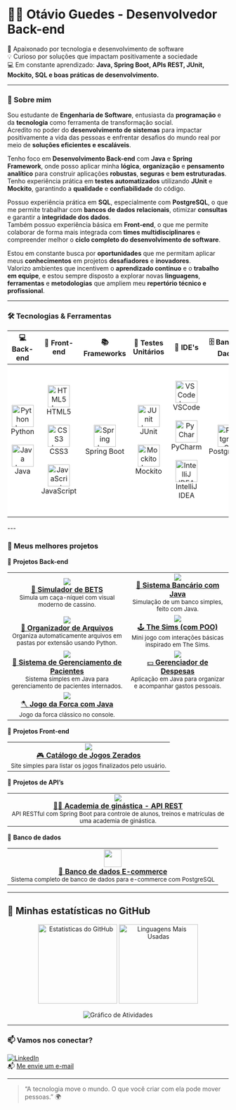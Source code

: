 # 👨‍💻 Otávio Guedes - Desenvolvedor Back-end

🚀 Apaixonado por tecnologia e desenvolvimento de software  
💡 Curioso por soluções que impactam positivamente a sociedade  
💻 Em constante aprendizado: **Java, Spring Boot, APIs REST, JUnit, Mockito, SQL e boas práticas de desenvolvimento.**

---

### 🧠 Sobre mim

Sou estudante de **Engenharia de Software**, entusiasta da **programação** e da **tecnologia** como ferramenta de transformação social.  
Acredito no poder do **desenvolvimento de sistemas** para impactar positivamente a vida das pessoas e enfrentar desafios do mundo real por meio de **soluções eficientes e escaláveis**.

Tenho foco em **Desenvolvimento Back-end** com **Java** e **Spring Framework**, onde posso aplicar minha **lógica**, **organização** e **pensamento analítico** para construir aplicações **robustas**, **seguras** e **bem estruturadas**.  
Tenho experiência prática em **testes automatizados** utilizando **JUnit** e **Mockito**, garantindo a **qualidade** e **confiabilidade** do código.

Possuo experiência prática em **SQL**, especialmente com **PostgreSQL**, o que me permite trabalhar com **bancos de dados relacionais**, otimizar **consultas** e garantir a **integridade dos dados**.  
Também possuo experiência básica em **Front-end**, o que me permite colaborar de forma mais integrada com **times multidisciplinares** e compreender melhor o **ciclo completo do desenvolvimento de software**.

Estou em constante busca por **oportunidades** que me permitam aplicar meus **conhecimentos** em projetos **desafiadores** e **inovadores**.  
Valorizo ambientes que incentivem o **aprendizado contínuo** e o **trabalho em equipe**, e estou sempre disposto a explorar novas **linguagens**, **ferramentas** e **metodologias** que ampliem meu **repertório técnico e profissional**.

---

### 🛠️ Tecnologias & Ferramentas

<div align="center">

<table style="background-color: white; border-collapse: collapse; width: 100%;">
  <thead>
    <tr>
      <th width="12%">💻 Back-end</th>
      <th width="12%">🎨 Front-end</th>
      <th width="12%">📚 Frameworks</th>
      <th width="12%">🧪 Testes Unitários</th>
      <th width="12%">🧰 IDE's</th>
      <th width="12%">🗄️ Banco de Dados</th>
      <th width="12%">🧪 Outras Tecnologias</th>
      <th width="12%">⚙️ Build Tools</th>
    </tr>
  </thead>
  <tbody>
    <tr>
      <td align="center" width="12%">
        <img src="https://cdn.jsdelivr.net/gh/devicons/devicon/icons/python/python-original.svg" width="50" height="50" alt="Python logo" /><br>Python
        <br><br>
        <img src="https://cdn.jsdelivr.net/gh/devicons/devicon/icons/java/java-original.svg" width="50" height="50" alt="Java logo" /><br>Java
      </td>
      <td align="center" width="12%">
        <img src="https://cdn.jsdelivr.net/gh/devicons/devicon/icons/html5/html5-original.svg" width="50" height="50" alt="HTML5 logo" /><br>HTML5
        <br><br>
        <img src="https://cdn.jsdelivr.net/gh/devicons/devicon/icons/css3/css3-original.svg" width="50" height="50" alt="CSS3 logo" /><br>CSS3
        <br><br>
        <img src="https://cdn.jsdelivr.net/gh/devicons/devicon/icons/javascript/javascript-original.svg" width="50" height="50" alt="JavaScript logo" /><br>JavaScript
      </td>
      <td align="center" width="12%">
        <img src="https://cdn.jsdelivr.net/gh/devicons/devicon/icons/spring/spring-original.svg" width="50" height="50" alt="Spring logo" /><br>Spring Boot
      </td>
      <td align="center" width="12%">
        <img src="https://cdn.jsdelivr.net/gh/devicons/devicon/icons/java/java-original.svg" width="50" height="50" alt="JUnit logo" /><br>JUnit
        <br><br>
        <img src="https://cdn.jsdelivr.net/gh/devicons/devicon/icons/java/java-original.svg" width="50" height="50" alt="Mockito logo" /><br>Mockito
      </td>
      <td align="center" width="12%">
        <img src="https://cdn.jsdelivr.net/gh/devicons/devicon/icons/vscode/vscode-original.svg" width="50" height="50" alt="VSCode logo" /><br>VSCode
        <br><br>
        <img src="https://cdn.jsdelivr.net/gh/devicons/devicon/icons/pycharm/pycharm-original.svg" width="50" height="50" alt="PyCharm logo" /><br>PyCharm
        <br><br>
        <img src="https://cdn.jsdelivr.net/gh/devicons/devicon/icons/intellij/intellij-original.svg" width="50" height="50" alt="IntelliJ IDEA logo" /><br>IntelliJ IDEA
      </td>
      <td align="center" width="12%">
        <img src="https://cdn.jsdelivr.net/gh/devicons/devicon/icons/postgresql/postgresql-original.svg" width="50" height="50" alt="PostgreSQL logo" /><br>PostgreSQL
      </td>
      <td align="center" width="12%">
        <img src="https://cdn.jsdelivr.net/gh/devicons/devicon/icons/github/github-original.svg" width="50" height="50" alt="GitHub logo" /><br>GitHub
        <br><br>
        <img src="https://cdn.jsdelivr.net/gh/devicons/devicon/icons/windows8/windows8-original.svg" width="50" height="50" alt="Windows logo" /><br>Windows
        <br><br>
        <img src="https://cdn.jsdelivr.net/gh/devicons/devicon/icons/openai/openai-original.svg" width="50" height="50" alt="ChatGPT logo" /><br>ChatGPT
        <br><br>
        <img src="https://upload.wikimedia.org/wikipedia/commons/3/3f/Claude_logo.svg" width="50" height="50" alt="Claude logo" /><br>Claude
      </td>
      <td align="center" width="12%">
        <img src="https://cdn.jsdelivr.net/gh/devicons/devicon/icons/gradle/gradle-plain.svg" width="50" height="50" alt="Gradle logo" /><br>Gradle
        <br><br>
        <img src="https://upload.wikimedia.org/wikipedia/commons/5/52/Apache_Maven_logo.svg" width="50" height="50" alt="Maven logo" /><br>Maven
      </td>
    </tr>
  </tbody>
</table>

</div>
---

### 🚀 Meus melhores projetos

🧠 **Projetos Back-end**
<table>
  <tr>
    <td align="center">
      <a href="https://github.com/PandaLoko27/SimuladorDeBETS">
        <img src="https://img.shields.io/badge/-Simulador%20de%20BETS-111?style=for-the-badge&logo=python&logoColor=white" />
        <br/> 🎰 <strong>Simulador de BETS</strong>
      </a>
      <br/>
      <sub>Simula um caça-níquel com visual moderno de cassino.</sub>
    </td>
    <td align="center">
      <a href="https://github.com/PandaLoko27/sistema-bancario-java-poo">
        <img src="https://img.shields.io/badge/-Sistema%20Bancário-ED8B00?style=for-the-badge&logo=java&logoColor=white" />
        <br/> 🏦 <strong>Sistema Bancário com Java</strong>
      </a>
      <br/>
      <sub>Simulação de um banco simples, feito com Java.</sub>
    </td>
  </tr>
  <tr>
    <td align="center">
      <a href="https://github.com/PandaLoko27/Organizador-de-Arquivos-PYTHON-">
        <img src="https://img.shields.io/badge/-Organizador%20de%20Arquivos-306998?style=for-the-badge&logo=python&logoColor=white" />
        <br/> 🔧 <strong>Organizador de Arquivos</strong>
      </a>
      <br/>
      <sub>Organiza automaticamente arquivos em pastas por extensão usando Python.</sub>
    </td>
    <td align="center">
      <a href="https://github.com/PandaLoko27/TheSims-PYTHON">
        <img src="https://img.shields.io/badge/-The%20Sims%20(POO)-brightgreen?style=for-the-badge&logo=python&logoColor=white" />
        <br/> 🕹️ <strong>The Sims (com POO)</strong>
      </a>
      <br/>
      <sub>Mini jogo com interações básicas inspirado em The Sims.</sub>
    </td>
  </tr>
  <tr>
    <td align="center">
      <a href="https://github.com/PandaLoko27/Sistema_de_Gerenciamento_de_Pacientes---Java">
        <img src="https://img.shields.io/badge/-Sistema de Gerenciamento de pacientes-e34c26?style=for-the-badge&logo=java&logoColor=white" />
        <br/> 🏥 <strong>Sistema de Gerenciamento de Pacientes</strong>
      </a>
      <br/>
      <sub>Sistema simples em Java para gerenciamento de pacientes internados.</sub>
    </td>
    <td align="center">
      <a href="https://github.com/PandaLoko27/GerenciadorDeDespesas-JAVA">
        <img src="https://img.shields.io/badge/-Gerenciador%20de%20Despesas-brown?style=for-the-badge&logo=java&logoColor=white" />
        <br/> 💵 <strong>Gerenciador de Despesas</strong>
      </a>
      <br/>
      <sub>Aplicação em Java para organizar e acompanhar gastos pessoais.</sub>
    </td>
  </tr>
  <tr>
    <td align="center">
      <a href="https://github.com/PandaLoko27/JogoForca--JAVA">
        <img src="https://img.shields.io/badge/-Jogo%20da%20Forca-007396?style=for-the-badge&logo=java&logoColor=white" />
        <br/> 🪓 <strong>Jogo da Forca com Java</strong>
      </a>
      <br/>
      <sub>Jogo da forca clássico no console.</sub>
    </td>
    <td></td>
  </tr>
</table>

🎨 **Projetos Front-end**
<table>
  <tr>
    <td align="center">
      <a href="https://github.com/PandaLoko27/Catalogo-de-jogos-zerados--HTML-CSS-JS">
        <img src="https://img.shields.io/badge/-Catálogo%20de%20Jogos-ff5722?style=for-the-badge&logo=javascript&logoColor=white" />
        <br/> 🎮 <strong>Catálogo de Jogos Zerados</strong>
      </a>
      <br/>
      <sub>Site simples para listar os jogos finalizados pelo usuário.</sub>
    </td>
  </tr>
</table>

🔌 **Projetos de API’s**
<table>
  <tr>
    <td align="center">
      <a href="https://github.com/PandaLoko27/AcademiaGYM--APIrest">
        <img src="https://img.shields.io/badge/-API%20AcademiaGYM-6DB33F?style=for-the-badge&logo=spring&logoColor=pink" />
        <br/> 🏋️‍♂️ <strong>Academia de ginástica - API REST</strong>
      </a>
      <br/>
      <sub>API RESTful com Spring Boot para controle de alunos, treinos e matrículas de uma academia de ginástica.</sub>
    </td>
  </tr>
</table>

💾 **Banco de dados**
<table>
  <tr>
    <td align="center">
      <a href="https://github.com/Otavio2704/BancoDeDados--Ecommerce--PostgreSQL">
        <img src="https://cdn.jsdelivr.net/gh/devicons/devicon/icons/postgresql/postgresql-original.svg" width="40"/>
        <br/> 🛒 <strong>Banco de dados E-commerce</strong>
      </a>
      <br/>
      <sub>Sistema completo de banco de dados para e-commerce com PostgreSQL</sub>
    </td>
  </tr>
</table>

---

## 🚀 Minhas estatísticas no GitHub

<p align="center">
  <img height="180em" src="https://github-readme-stats.vercel.app/api?username=Otavio2704&show_icons=true&theme=merko&hide_border=false&custom_title=Estatísticas%20do%20GitHub" alt="Estatísticas do GitHub"/>
  <img height="180em" src="https://github-readme-stats.vercel.app/api/top-langs/?username=Otavio2704&layout=compact&theme=merko&hide_border=false&custom_title=Linguagens%20Mais%20Usadas" alt="Linguagens Mais Usadas"/>
</p>

<p align="center">
  <img src="https://github-readme-activity-graph.vercel.app/graph?username=Otavio2704&radius=16&theme=merko&area=true&order=5&hide_border=false&hide_title=false&custom_title=Gráfico%20de%20Atividades" alt="Gráfico de Atividades">
</p>

---

### 📫 Vamos nos conectar?

[![LinkedIn](https://img.shields.io/badge/LinkedIn-0077B5?logo=linkedin&logoColor=fff)](https://www.linkedin.com/in/otávio-guedes-27042007og/)  
📬 [Me envie um e-mail](mailto:otavioaredes62@gmail.com)

---

> “A tecnologia move o mundo. O que você criar com ela pode mover pessoas.” 🌍
